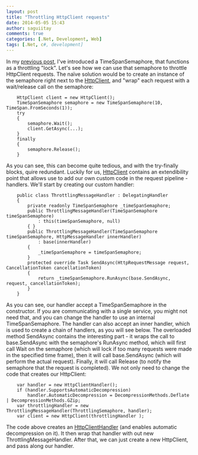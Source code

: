```yaml
---
layout: post
title: "Throttling HttpClient requests"
date: 2014-05-05 15:43
author: saguiitay
comments: true
categories: [.Net, Development, Web]
tags: [.Net, c#, development]
---
```

In my [previous post](http://itaysagui.wordpress.com/2014/05/02/throttling-web-requests/ "Throttling web requests"), I've introduced a TimeSpanSemaphore, that functions as a throttling "lock". Let's see how we can use that semaphore to throttle HttpClient requests. The naïve solution would be to create an instance of the semaphore right next to the [HttpClient](http://msdn.microsoft.com/en-us/library/system.net.http.httpclient(v=vs.118).aspx), and "wrap" each request with a wait/release call on the semaphore:

        HttpClient client = new HttpClient();
        TimeSpanSemaphore semaphore = new TimeSpanSemaphore(10, TimeSpan.FromSeconds(1));
        try
        {
            semaphore.Wait();
            client.GetAsync(...);
        }
        finally
        {
            semaphore.Release();
        }

As you can see, this can become quite tedious, and with the try-finally blocks, quire redundant. Luckily for us, [HttpClient](http://msdn.microsoft.com/en-us/library/system.net.http.httpclient(v=vs.118).aspx) contains an extendibility point that allows use to add our own custom code in the request pipeline - handlers. We'll start by creating our custom handler:

        public class ThrottlingMessageHandler : DelegatingHandler
        {
            private readonly TimeSpanSemaphore _timeSpanSemaphore;
            public ThrottlingMessageHandler(TimeSpanSemaphore timeSpanSemaphore)
                : this(timeSpanSemaphore, null)
            { }
            public ThrottlingMessageHandler(TimeSpanSemaphore timeSpanSemaphore, HttpMessageHandler innerHandler)
                : base(innerHandler)
            {
                _timeSpanSemaphore = timeSpanSemaphore;
            }
            protected override Task SendAsync(HttpRequestMessage request, CancellationToken cancellationToken)
            {
                return _timeSpanSemaphore.RunAsync(base.SendAsync, request, cancellationToken);
            }
        }

As you can see, our handler accept a TimeSpanSemaphore in the constructor. If you are communicating with a single service, you might not need that, and you can change the handler to use an internal TimeSpanSemaphore. The handler can also accept an inner handler, which is used to create a chain of handlers, as you will see below. The overloaded method SendAsync contains the interesting part - it wraps the call to base.SendAsync with the semaphore's RunAsync method, which will first call Wait on the semaphore (which will lock if too many requests were made in the specified time frame), then it will call base.SendAsync (which will perform the actual request). Finally, it will call Release (to notify the semaphore that the request is completed). We not only need to change the code that creates our HttpClient:

        var handler = new HttpClientHandler();
        if (handler.SupportsAutomaticDecompression)
            handler.AutomaticDecompression = DecompressionMethods.Deflate | DecompressionMethods.GZip;
        var throttlingHandler = new ThrottlingMessageHandler(ThrottlingSemaphore, handler);
        var client = new HttpClient(throttlingHandler );

The code above creates an [HttpClientHandler](http://msdn.microsoft.com/en-us/library/system.net.http.httpclienthandler(v=vs.118).aspx) (and enables automatic decompression on it). It then wrap that handler with out new ThrottlingMessageHandler. After that, we can just create a new HttpClient, and pass along our handler.


